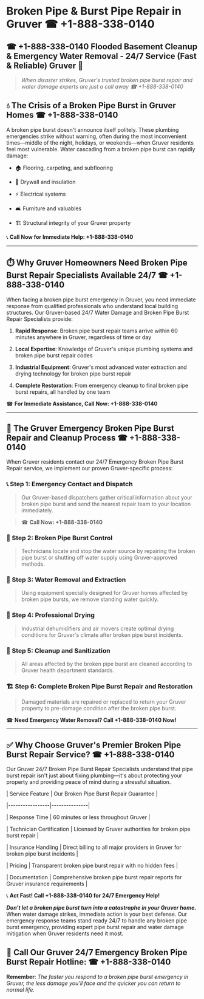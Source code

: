# Broken Pipe & Burst Pipe Repair in Gruver ☎ +1-888-338-0140  
## ☎ +1-888-338-0140 Flooded Basement Cleanup & Emergency Water Removal - 24/7 Service (Fast & Reliable) Gruver 🚨  

> *When disaster strikes, Gruver's trusted broken pipe burst repair and water damage experts are just a call away ☎ +1-888-338-0140*  

## 💧 The Crisis of a Broken Pipe Burst in Gruver Homes ☎ +1-888-338-0140  

A broken pipe burst doesn't announce itself politely. These plumbing emergencies strike without warning, often during the most inconvenient times—middle of the night, holidays, or weekends—when Gruver residents feel most vulnerable. Water cascading from a broken pipe burst can rapidly damage:  

* 🏠 Flooring, carpeting, and subflooring  
* 🧱 Drywall and insulation  
* ⚡ Electrical systems  
* 🛋️ Furniture and valuables  
* 🏗️ Structural integrity of your Gruver property  

📞 **Call Now for Immediate Help: +1-888-338-0140**  

---  

## ⏱️ Why Gruver Homeowners Need Broken Pipe Burst Repair Specialists Available 24/7 ☎ +1-888-338-0140  

When facing a broken pipe burst emergency in Gruver, you need immediate response from qualified professionals who understand local building structures. Our Gruver-based 24/7 Water Damage and Broken Pipe Burst Repair Specialists provide:  

1. **Rapid Response**: Broken pipe burst repair teams arrive within 60 minutes anywhere in Gruver, regardless of time or day  
2. **Local Expertise**: Knowledge of Gruver's unique plumbing systems and broken pipe burst repair codes  
3. **Industrial Equipment**: Gruver's most advanced water extraction and drying technology for broken pipe burst repair  
4. **Complete Restoration**: From emergency cleanup to final broken pipe burst repairs, all handled by one team  

☎ **For Immediate Assistance, Call Now: +1-888-338-0140**  

---  

## 🔧 The Gruver Emergency Broken Pipe Burst Repair and Cleanup Process ☎ +1-888-338-0140  

When Gruver residents contact our 24/7 Emergency Broken Pipe Burst Repair service, we implement our proven Gruver-specific process:  

### 📞 Step 1: Emergency Contact and Dispatch  
> Our Gruver-based dispatchers gather critical information about your broken pipe burst and send the nearest repair team to your location immediately.  
> ☎ **Call Now: +1-888-338-0140**  

### 🚿 Step 2: Broken Pipe Burst Control  
> Technicians locate and stop the water source by repairing the broken pipe burst or shutting off water supply using Gruver-approved methods.  

### 🌊 Step 3: Water Removal and Extraction  
> Using equipment specially designed for Gruver homes affected by broken pipe bursts, we remove standing water quickly.  

### 💨 Step 4: Professional Drying  
> Industrial dehumidifiers and air movers create optimal drying conditions for Gruver's climate after broken pipe burst incidents.  

### 🧼 Step 5: Cleanup and Sanitization  
> All areas affected by the broken pipe burst are cleaned according to Gruver health department standards.  

### 🏗️ Step 6: Complete Broken Pipe Burst Repair and Restoration  
> Damaged materials are repaired or replaced to return your Gruver property to pre-damage condition after the broken pipe burst.  

☎ **Need Emergency Water Removal? Call +1-888-338-0140 Now!**  

---  

## ✅ Why Choose Gruver's Premier Broken Pipe Burst Repair Service? ☎ +1-888-338-0140  

Our Gruver 24/7 Broken Pipe Burst Repair Specialists understand that pipe burst repair isn't just about fixing plumbing—it's about protecting your property and providing peace of mind during a stressful situation.  

| Service Feature | Our Broken Pipe Burst Repair Guarantee |  
|-----------------|---------------|  
| Response Time | 60 minutes or less throughout Gruver |  
| Technician Certification | Licensed by Gruver authorities for broken pipe burst repair |  
| Insurance Handling | Direct billing to all major providers in Gruver for broken pipe burst incidents |  
| Pricing | Transparent broken pipe burst repair with no hidden fees |  
| Documentation | Comprehensive broken pipe burst repair reports for Gruver insurance requirements |  

📞 **Act Fast! Call +1-888-338-0140 for 24/7 Emergency Help!**  

***Don't let a broken pipe burst turn into a catastrophe in your Gruver home.*** When water damage strikes, immediate action is your best defense. Our emergency response teams stand ready 24/7 to handle any broken pipe burst emergency, providing expert pipe burst repair and water damage mitigation when Gruver residents need it most.  

## 📱 Call Our Gruver 24/7 Emergency Broken Pipe Burst Repair Hotline: ☎ +1-888-338-0140  

**Remember**: *The faster you respond to a broken pipe burst emergency in Gruver, the less damage you'll face and the quicker you can return to normal life.*